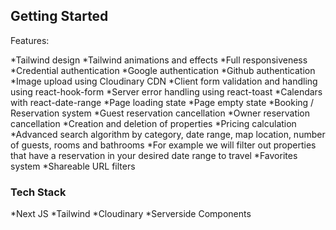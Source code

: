 ## Getting Started

Features:

*Tailwind design
*Tailwind animations and effects
*Full responsiveness
*Credential authentication
*Google authentication
*Github authentication
*Image upload using Cloudinary CDN
*Client form validation and handling using react-hook-form
*Server error handling using react-toast
*Calendars with react-date-range
*Page loading state
*Page empty state
*Booking / Reservation system
*Guest reservation cancellation
*Owner reservation cancellation
*Creation and deletion of properties
*Pricing calculation
*Advanced search algorithm by category, date range, map location, number of guests, rooms and bathrooms
*For example we will filter out properties that have a reservation in your desired date range to travel
*Favorites system
\*Shareable URL filters

### Tech Stack

*Next JS
*Tailwind
*Cloudinary
*Serverside Components
